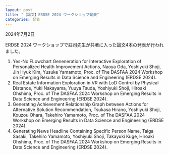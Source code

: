 ```yaml
---
layout: post
title: "【論文】ERDSE 2024 ワークショップ発表"
categories: 発表
---
```


2024年7月2日

ERDSE 2024 ワークショップで莊司先生が共著に入った論文4本の発表が行われました。
1. Yes-No FLowchart Geneneration for Interactive Exploration of Personalized Health Improvement Actions, Naoya Oda, Yoshiyuki Shoji, Jin Hyuk Kim, Yusuke Yamamoto, Proc. of The DASFAA 2024 Workshop on Emerging Results in Data Science and Engineering (ERDSE 2024).
2. Real Estate Information Exploration in VR with LoD Control by Physical Distance, Yuki Nakayama, Yuuya Tsuda, Yoshiyuki Shoji, Hiroaki Ohshima, Proc. of The DASFAA 2024 Workshop on Emerging Results in Data Science and Engineering (ERDSE 2024).
3. Generating Achievement Relationship Graph between Actions for Alternative Solution Recommendation, Tsukasa Hirano, Yoshiyuki Shoji, Kouzou Ohara, Takehiro Yamamoto, Proc. of The DASFAA 2024 Workshop on Emerging Results in Data Science and Engineering (ERDSE 2024).
4. Generating News Headline Containing Specific Person Name, Taiga Sasaki, Takehiro Yamamoto, Yoshiyuki Shoji, Takayuki Kuge, Hiroaki Ohshima, Proc. of The DASFAA 2024 Workshop on Emerging Results in Data Science and Engineering (ERDSE 2024).